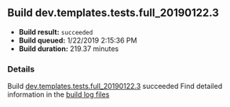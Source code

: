 ## Build dev.templates.tests.full_20190122.3
- **Build result:** `succeeded`
- **Build queued:** 1/22/2019 2:15:36 PM
- **Build duration:** 219.37 minutes
### Details
Build [dev.templates.tests.full_20190122.3](https://winappstudio.visualstudio.com/web/build.aspx?pcguid=a4ef43be-68ce-4195-a619-079b4d9834c2&builduri=vstfs%3a%2f%2f%2fBuild%2fBuild%2f26943) succeeded
Find detailed information in the [build log files](https://uwpctdiags.blob.core.windows.net/buildlogs/dev.templates.tests.full_20190122.3_logs.zip)
